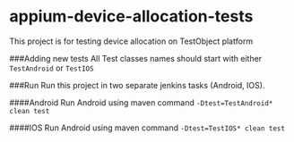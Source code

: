# appium-device-allocation-tests
This project is for testing device allocation on TestObject platform

###Adding new tests
All Test classes names should start with either `TestAndroid` or `TestIOS`

###Run
Run this project in two separate jenkins tasks (Android, IOS).

####Android
Run Android using maven command `-Dtest=TestAndroid* clean test`

####IOS
Run Android using maven command `-Dtest=TestIOS* clean test`
